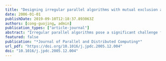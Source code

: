 ```yaml
---
title: "Designing irregular parallel algorithms with mutual exclusion and lock-free protocols"
date: 2006-01-01
publishDate: 2019-09-10T12:18:37.893063Z
authors: [cong-guojing, admin]
publication_types: ["article-journal"]
abstract: "Irregular parallel algorithms pose a significant challenge for achieving high performance because of the difficulty predicting memory access patterns or execution paths. Within an irregular application, fine-grained synchronization is one technique for managing the coordination of work; but in practice the actual performance for irregular problems depends on the input, the access pattern to shared data structures, the relative speed of processors, and the hardware support of synchronization primitives. In this paper, we focus on lock-free and mutual exclusion protocols for handling fine-grained synchronization. Mutual exclusion and lock-free protocols have received a fair amount of attention in coordinating accesses to shared data structures from concurrent processes. Mutual exclusion offers a simple programming abstraction, while lock-free data structures provide better fault tolerance and eliminate problems associated with critical sections such as priority inversion and deadlock. These synchronization protocols, however, are seldom used in parallel algorithm designs, especially for algorithms under the SPMD paradigm, as their implementations are highly hardware dependent and their costs are hard to characterize. Using graph-theoretic algorithms for illustrative purposes, we show experimental results on two shared-memory multiprocessors, the IBM pSeries 570 and the Sun Enterprise 4500, that irregular parallel algorithms with efficient fine-grained synchronization may yield good performance."
featured: false
publication: "*Journal of Parallel and Distributed Computing*"
url_pdf: "https://doi.org/10.1016/j.jpdc.2005.12.004"
doi: "10.1016/j.jpdc.2005.12.004"
---
```


